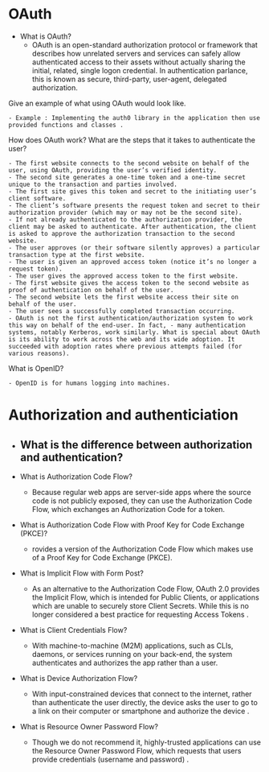 # OAuth 

- What is OAuth?
    - OAuth is an open-standard authorization protocol or framework that describes how unrelated servers and services can safely allow authenticated access to their assets without actually sharing the initial, related, single logon credential. In authentication parlance, this is known as secure, third-party, user-agent, delegated authorization.




Give an example of what using OAuth would look like.

    - Example : Implementing the auth0 library in the application then use provided functions and classes .


How does OAuth work? What are the steps that it takes to authenticate the user?

    - The first website connects to the second website on behalf of the user, using OAuth, providing the user’s verified identity.
    - The second site generates a one-time token and a one-time secret unique to the transaction and parties involved.
    - The first site gives this token and secret to the initiating user’s client software.
    - The client’s software presents the request token and secret to their authorization provider (which may or may not be the second site).
    - If not already authenticated to the authorization provider, the client may be asked to authenticate. After authentication, the client is asked to approve the authorization transaction to the second website.
    - The user approves (or their software silently approves) a particular transaction type at the first website.
    - The user is given an approved access token (notice it’s no longer a request token).
    - The user gives the approved access token to the first website.
    - The first website gives the access token to the second website as proof of authentication on behalf of the user.
    - The second website lets the first website access their site on behalf of the user.
    - The user sees a successfully completed transaction occurring.
    - OAuth is not the first authentication/authorization system to work this way on behalf of the end-user. In fact, - many authentication systems, notably Kerberos, work similarly. What is special about OAuth is its ability to work across the web and its wide adoption. It succeeded with adoption rates where previous attempts failed (for various reasons). 

What is OpenID?

    - OpenID is for humans logging into machines. 




# Authorization and authenticiation 

- What is the difference between authorization and authentication?
    - 
- What is Authorization Code Flow?
    - Because regular web apps are server-side apps where the source code is not publicly exposed, they can use the Authorization Code Flow, which exchanges an Authorization Code for a token.

- What is Authorization Code Flow with Proof Key for Code Exchange (PKCE)?
    - rovides a version of the Authorization Code Flow which makes use of a Proof Key for Code Exchange (PKCE).
- What is Implicit Flow with Form Post?
    - As an alternative to the Authorization Code Flow, OAuth 2.0 provides the Implicit Flow, which is intended for Public Clients, or applications which are unable to securely store Client Secrets. While this is no longer considered a best practice for requesting Access Tokens .
    
- What is Client Credentials Flow?
    - With machine-to-machine (M2M) applications, such as CLIs, daemons, or services running on your back-end, the system authenticates and authorizes the app rather than a user. 


- What is Device Authorization Flow?
    - With input-constrained devices that connect to the internet, rather than authenticate the user directly, the device asks the user to go to a link on their computer or smartphone and authorize the device .


- What is Resource Owner Password Flow?
    - Though we do not recommend it, highly-trusted applications can use the Resource Owner Password Flow, which requests that users provide credentials (username and password) .